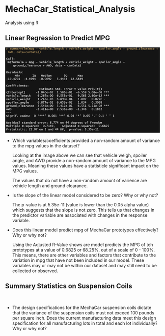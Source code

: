 # MechaCar_Statistical_Analysis
Analysis using R

## Linear Regression to Predict MPG

<img src="https://github.com/roy-mojica/MechaCar_Statistical_Analysis/blob/main/images/multi_linear_reg.PNG">

- Which variables/coefficients provided a non-random amount of variance to the mpg values in the dataset?
  
  Looking at the image above we can see that vehicle weigh, spoiler angle, and AWD provide a non-random amount of variance to the MPG values. Meaning these values have a   statisticle significant impact on the MPG values. 
  
  The values that do not have a non-random amount of varience are vehicle length and ground clearance. 
  
- Is the slope of the linear model considered to be zero? Why or why not?

  The p-value is at 5.35e-11 (value is lower than the 0.05 alpha value) which suggests that the slope is not zero. This tells us that changes in the predictor variable are associated with changes in the response variable.
  
- Does this linear model predict mpg of MechaCar prototypes effectively? Why or why not?

  Using the Adjusted R-Value shows are model predicts the MPG of teh prototypes at a value of 0.6825 or 68.25%, out of a scale of 0 - 100%. This means, there are other variables and factors that contribute to the variation in mpg that have not been included in our model. These variables may or may not be within our dataset and may still need to be collected or observed.

## Summary Statistics on Suspension Coils

<img src="">

- The design specifications for the MechaCar suspension coils dictate that the variance of the suspension coils must not exceed 100 pounds per square inch. Does the current manufacturing data meet this design specification for all manufacturing lots in total and each lot individually? Why or why not?
